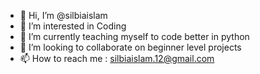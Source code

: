 - 👋 Hi, I’m @silbiaislam
- 👀 I’m interested in Coding
- 🌱 I’m currently teaching myself to code better in python
- 💞️ I’m looking to collaborate on beginner level projects 
- 📫 How to reach me : silbiaislam.12@gmail.com

<!---
silbiaislam/silbiaislam is a ✨ special ✨ repository because its `README.md` (this file) appears on your GitHub profile.
You can click the Preview link to take a look at your changes.
--->
